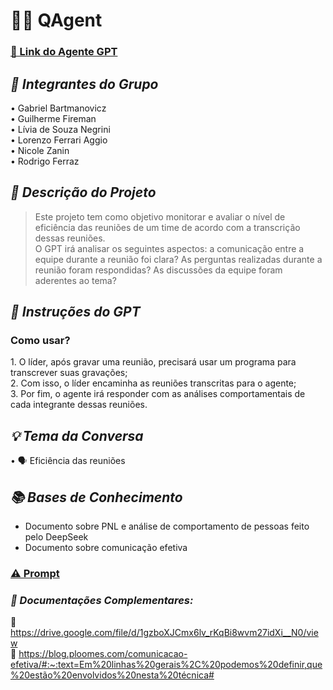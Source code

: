# 🕵️‍♂️ QAgent

### [🔗 Link do Agente GPT](https://chatgpt.com/g/g-67992b41db988191bdb92340ff6f2d43-analista-comportamental)

## *👥  Integrantes do Grupo*  
•⁠  ⁠Gabriel Bartmanovicz <br/>
•⁠  Guilherme Fireman <br/>
•⁠  ⁠Lívia de Souza Negrini <br/>
•⁠  Lorenzo Ferrari Aggio <br/>
•⁠  ⁠Nicole Zanin <br/>
•⁠  Rodrigo Ferraz

## *📄 Descrição do Projeto* 
> ⁠Este projeto tem como objetivo monitorar e avaliar o nível de eficiência das reuniões de um time de acordo com a transcrição dessas reuniões.  <br/>
> O GPT irá analisar os seguintes aspectos: a comunicação entre a equipe durante a reunião foi clara? As perguntas realizadas durante a reunião foram respondidas? As discussões da equipe foram aderentes ao tema?

## *🤖 Instruções do GPT* 
### Como usar?
1.⁠ O líder, após gravar uma reunião, precisará usar um programa para transcrever suas gravações;<br/>
2. Com isso, o líder encaminha as reuniões transcritas para o agente;<br/>
3. Por fim, o agente irá responder com as análises comportamentais de cada integrante dessas reuniões.

## *💡 Tema da Conversa* 
•⁠  ⁠🗣️ Eficiência das reuniões

## *📚 Bases de Conhecimento*  
- Documento sobre PNL e análise de comportamento de pessoas feito pelo DeepSeek
- Documento sobre comunicação efetiva

### [⚠️ Prompt](https://github.com/rodrigoferrazz/documentacaohackatoon/blob/main/prompt.txt)

### *📖 Documentações Complementares:*  
⁠🔗 https://drive.google.com/file/d/1gzboXJCmx6lv_rKqBi8wvm27idXi__N0/view<br/>
⁠🔗 https://blog.ploomes.com/comunicacao-efetiva/#:~:text=Em%20linhas%20gerais%2C%20podemos%20definir,que%20estão%20envolvidos%20nesta%20técnica#
